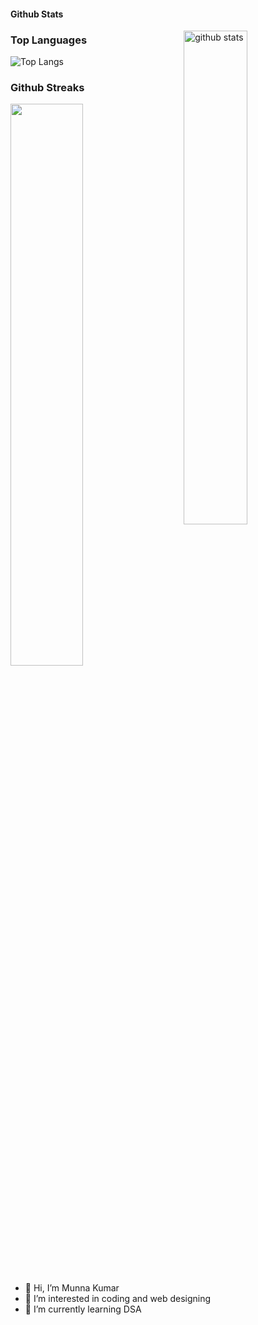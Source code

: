 #### Github Stats
<img src="https://github-readme-stats.vercel.app/api?username={MunnaKumar27
}&show_icons=true&theme=gotham" alt="github stats" width="45%" align="right"/>
### Top Languages
 ![Top Langs](https://github-readme-stats.vercel.app/api/top-langs/?username=kritika-pattalam&layout=compact)
### Github Streaks
<img src="https://github-readme-streak-stats.herokuapp.com/?user=kritika-pattalam&theme=dark" width="48%" >

- 👋 Hi, I’m Munna Kumar
- 👀 I’m interested in coding and web designing 
- 🌱 I’m currently learning DSA

<!---
MunnaKumar27/MunnaKumar27 is a ✨ special ✨ repository because its `README.md` (this file) appears on your GitHub profile.
You can click the Preview link to take a look at your changes.
--->
